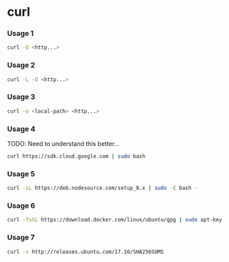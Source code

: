 # curl

### Usage 1

```bash
curl -O <http...>
```

### Usage 2

```bash
curl -L -O <http...>
```

### Usage 3

```bash
curl -o <local-path> <http...>
```

### Usage 4
TODO: Need to understand this better...

```bash
curl https://sdk.cloud.google.com | sudo bash
```

### Usage 5

```bash
curl -sL https://deb.nodesource.com/setup_8.x | sudo -E bash -
```

### Usage 6

```bash
curl -fsSL https://download.docker.com/linux/ubuntu/gpg | sudo apt-key add -
```

### Usage 7

```bash
curl -s http://releases.ubuntu.com/17.10/SHA256SUMS
```






